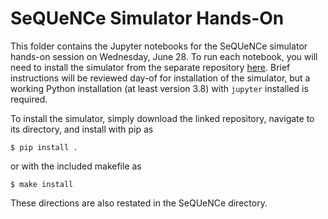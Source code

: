 # SeQUeNCe Simulator Hands-On

This folder contains the Jupyter notebooks for the SeQUeNCe simulator hands-on session on Wednesday, June 28. 
To run each notebook, you will need to install the simulator from the separate repository [here](https://github.com/sequence-toolbox/SeQUeNCe). 
Brief instructions will be reviewed day-of for installation of the simulator, 
but a working Python installation (at least version 3.8) with `jupyter` installed is required.

To install the simulator, simply download the linked repository, navigate to its directory, and install with pip as
```
$ pip install .
```
or with the included makefile as
```
$ make install
```
These directions are also restated in the SeQUeNCe directory.


